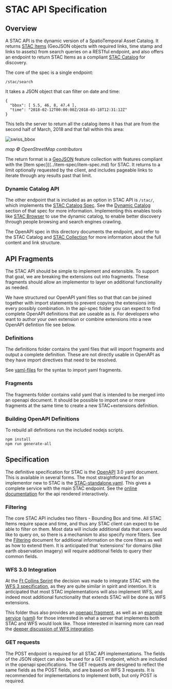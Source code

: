 
# STAC API Specification

## Overview

A STAC API is the dynamic version of a SpatioTemporal Asset Catalog. It returns [STAC Items](../item-spec/item-spec.md) 
(GeoJSON objects with required links, time stamp and links to assets) from search queries on a RESTful endpoint, and also
offers an endpoint to return STAC Items as a compliant [STAC Catalog](../catalog-spec/) for discovery.

The core of the spec is a single endpoint:

```
/stac/search
```

It takes a JSON object that can filter on date and time:

```
{
  "bbox": [ 5.5, 46, 8, 47.4 ],
  "time": "2018-02-12T00:00:00Z/2018-03-18T12:31:12Z"
}
```

This tells the server to return all the catalog items it has that are from the second half of March, 2018 and 
that fall within this area:

![swiss_bbox](https://user-images.githubusercontent.com/407017/38382405-b5e69344-38be-11e8-90dc-35738678356d.png)

*map © OpenStreetMap contributors*

The return format is a [GeoJSON](http://geojson.org) feature collection with features compliant with the 
[Item spec]((../item-spec/item-spec.md) for STAC. It returns to a limit optionally requested by the client, and includes 
pageable links to iterate through any results past that limit.

### Dynamic Catalog API

The other endpoint that is included as an option in STAC API is `/stac/`, which implements the [STAC Catalog Spec](../catalog-spec/). 
See the [Dynamic Catalog](https://github.com/radiantearth/stac-spec/blob/structure_and_cleanup/catalog-spec/catalog-spec.md#dynamic-catalogs) 
section of that spec for more information. Implementing this enables tools like 
[STAC Browser](https://medium.com/@mojodna/a-stac-browser-348a60674061) to use the dynamic catalog, to enable better 
discovery through people browsing and search engines crawling. 

The OpenAPI spec in this directory documents the endpoint, and refer to the STAC Catalog and [STAC Collection](../collection-spec) for more information about the full content and link structure.

## API Fragments

The STAC API should be simple to implement and extensible. To support that goal, we are breaking the extensions out into fragments.
These fragments should allow an implementor to layer on additional functionality as needed.

We have structured our OpenAPI yaml files so that that can be joined together with import statements to prevent copying the 
extensions into every possibly combination. In the api-spec folder you can expect to find complete OpenAPI definitions that are
useable as is. For developers who want to author your own extension or combine extensions into a new OpenAPI defintion file see below.

### Definitions

The definitions folder contains the yaml files that will import fragments and output a complete definition. These are not directly usable in OpenAPI as they have import directives that need to be resolved.

See [yaml-files](https://www.npmjs.com/package/yaml-files) for the syntax to import yaml fragments.

### Fragments

The fragments folder contains valid yaml that is intended to be merged into an openapi document. It should be possible to import one or more fragments at the same time to create a new STAC+extensions definition. 

### Building OpenAPI Definitions

To rebuild all definitions run the included nodejs scripts.

```
npm install
npm run generate-all
```

## Specification

The definitive specification for STAC is the [OpenAPI](http://openapis.org) 3.0 yaml document. This is available
in several forms. The most straightforward for an implementor new to STAC is the [STAC-standalone.yaml](STAC-standalone.yaml).
This gives a complete service with the main STAC endpoint. See the [online documentation](https://app.swaggerhub.com/apis/cholmesgeo/STAC-standalone/) for the api rendered interactively.

### Filtering

The core STAC API includes two filters - Bounding Box and time. All STAC Items require space and time, and thus any STAC
client can expect to be able to filter on them. Most data will include additional data that users would like to query on,
so there is a mechanism to also specify more filters. See the [Filtering](filters.md) document for additional information
on the core filters as well as how to extend them. It is anticipated that 'extensions' for domains (like earth observation
imagery) will require additional fields to query their common fields.

### WFS 3.0 Integration

At the [Ft Collins Sprint](https://github.com/radiantearth/community-sprints/tree/master/03072018-ft-collins-co) the
decision was made to integrate STAC with the [WFS 3 specification](https://github.com/opengeospatial/WFS_FES), as
they are quite similar in spirit and intention. It is anticipated that most STAC implementations will also implement 
WFS, and indeed most additional functionality that extends STAC will be done as WFS extensions. 

This folder thus also provides an [openapi fragment](STAC-fragment.yaml), as well as an [example service](https://app.swaggerhub.com/apis/cholmesgeo/STAC_WFS-example/) ([yaml](WFS3core+STAC.yaml))
for those interested in what a server that implements both STAC and WFS would look like. Those interested in learning more
can read the [deeper discussion of WFS integration](wfs-stac.md).


### GET requests

The POST endpoint is required for all STAC API implementations. The fields of the JSON object can also be used
for a GET endpoint, which are included in the openapi specifications. The GET requests are designed to reflect the same
fields as the POST fields, and are based on WFS 3 requests. It is recommended for implementations to implement both, but 
only POST is required. 


